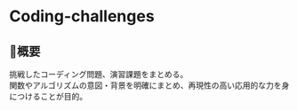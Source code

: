 # Coding-challenges

## 📕概要

挑戦したコーディング問題、演習課題をまとめる。</br>
関数やアルゴリズムの意図・背景を明確にまとめ、再現性の高い応用的な力を身につけることが目的。